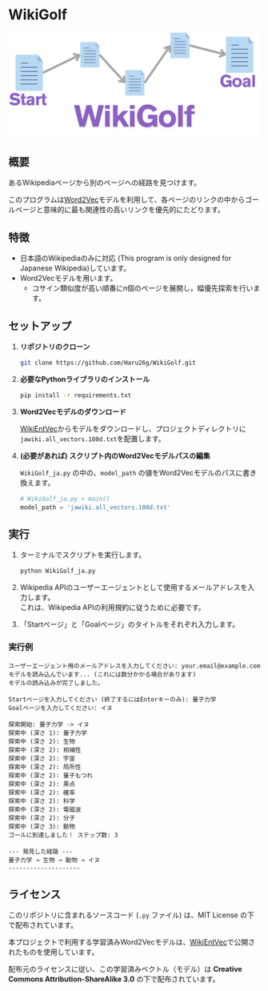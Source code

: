 # WikiGolf

<img src="images/WikiGolf_Title.png" alt="WikiGolf Title">


## 概要

あるWikipediaページから別のページへの経路を見つけます。

このプログラムは[Word2Vec](https://radimrehurek.com/gensim/models/word2vec.html)モデルを利用して、各ページのリンクの中からゴールページと意味的に最も関連性の高いリンクを優先的にたどります。



## 特徴

- 日本語のWikipediaのみに対応 (This program is only designed for Japanese Wikipedia)しています。
- Word2Vecモデルを用います。
  - コサイン類似度が高い順番にn個のページを展開し，幅優先探索を行います。

## セットアップ

1.  **リポジトリのクローン**
    ```bash
    git clone https://github.com/Haru26g/WikiGolf.git
    ```

2.  **必要なPythonライブラリのインストール**
    ```bash
    pip install -r requirements.txt
    ```

3. **Word2Vecモデルのダウンロード**

    [WikiEntVec](https://github.com/singletongue/WikiEntVec)からモデルをダウンロードし、プロジェクトディレクトリに`jawiki.all_vectors.100d.txt`を配置します。

4.  **(必要があれば) スクリプト内のWord2Vecモデルパスの編集**

    `WikiGolf_ja.py` の中の、`model_path` の値をWord2Vecモデルのパスに書き換えます。

    ```python
    # WikiGolf_ja.py > main()
    model_path = 'jawiki.all_vectors.100d.txt'
    ```

## 実行

1.  ターミナルでスクリプトを実行します。
    ```bash
    python WikiGolf_ja.py
    ```

2.  Wikipedia APIのユーザーエージェントとして使用するメールアドレスを入力します。  
    これは、Wikipedia APIの利用規約に従うために必要です。

3.  「Startページ」と「Goalページ」のタイトルをそれぞれ入力します。

### 実行例
```
ユーザーエージェント用のメールアドレスを入力してください: your.email@example.com
モデルを読み込んでいます... (これには数分かかる場合があります)
モデルの読み込みが完了しました。

Startページを入力してください (終了するにはEnterキーのみ): 量子力学
Goalページを入力してください: イヌ

探索開始: 量子力学 -> イヌ
探索中 (深さ 1): 量子力学
探索中 (深さ 2): 生物
探索中 (深さ 2): 相補性
探索中 (深さ 2): 宇宙
探索中 (深さ 2): 局所性
探索中 (深さ 2): 量子もつれ
探索中 (深さ 2): 黒点
探索中 (深さ 2): 確率
探索中 (深さ 2): 科学
探索中 (深さ 2): 電磁波
探索中 (深さ 2): 分子
探索中 (深さ 3): 動物
ゴールに到達しました！ ステップ数: 3

--- 発見した経路 ---
量子力学 → 生物 → 動物 → イヌ
--------------------
```

## ライセンス

このリポジトリに含まれるソースコード (`.py` ファイル) は、MIT License の下で配布されています。

本プロジェクトで利用する学習済みWord2Vecモデルは、[WikiEntVec](https://github.com/singletongue/WikiEntVec)で公開されたものを使用しています。

配布元のライセンスに従い、この学習済みベクトル（モデル）は **Creative Commons Attribution-ShareAlike 3.0** の下で配布されています。
